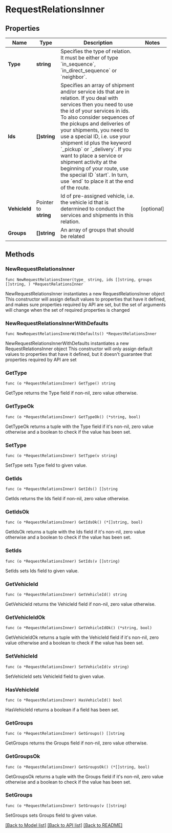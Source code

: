 # RequestRelationsInner

## Properties

Name | Type | Description | Notes
------------ | ------------- | ------------- | -------------
**Type** | **string** | Specifies the type of relation. It must be either of type &#x60;in_sequence&#x60;, &#x60;in_direct_sequence&#x60; or &#x60;neighbor&#x60;.  | 
**Ids** | **[]string** | Specifies an array of shipment and/or service ids that are in relation. If you deal with services then you need to use the id of your services in ids. To also consider sequences of the pickups and deliveries of your shipments, you need to use a special ID, i.e. use your shipment id plus the keyword &#x60;_pickup&#x60; or &#x60;_delivery&#x60;. If you want to place a service or shipment activity at the beginning of your route, use the special ID &#x60;start&#x60;. In turn, use &#x60;end&#x60; to place it at the end of the route. | 
**VehicleId** | Pointer to **string** | Id of pre-assigned vehicle, i.e. the vehicle id that is determined to conduct the services and shipments in this relation. | [optional] 
**Groups** | **[]string** | An array of groups that should be related | 

## Methods

### NewRequestRelationsInner

`func NewRequestRelationsInner(type_ string, ids []string, groups []string, ) *RequestRelationsInner`

NewRequestRelationsInner instantiates a new RequestRelationsInner object
This constructor will assign default values to properties that have it defined,
and makes sure properties required by API are set, but the set of arguments
will change when the set of required properties is changed

### NewRequestRelationsInnerWithDefaults

`func NewRequestRelationsInnerWithDefaults() *RequestRelationsInner`

NewRequestRelationsInnerWithDefaults instantiates a new RequestRelationsInner object
This constructor will only assign default values to properties that have it defined,
but it doesn't guarantee that properties required by API are set

### GetType

`func (o *RequestRelationsInner) GetType() string`

GetType returns the Type field if non-nil, zero value otherwise.

### GetTypeOk

`func (o *RequestRelationsInner) GetTypeOk() (*string, bool)`

GetTypeOk returns a tuple with the Type field if it's non-nil, zero value otherwise
and a boolean to check if the value has been set.

### SetType

`func (o *RequestRelationsInner) SetType(v string)`

SetType sets Type field to given value.


### GetIds

`func (o *RequestRelationsInner) GetIds() []string`

GetIds returns the Ids field if non-nil, zero value otherwise.

### GetIdsOk

`func (o *RequestRelationsInner) GetIdsOk() (*[]string, bool)`

GetIdsOk returns a tuple with the Ids field if it's non-nil, zero value otherwise
and a boolean to check if the value has been set.

### SetIds

`func (o *RequestRelationsInner) SetIds(v []string)`

SetIds sets Ids field to given value.


### GetVehicleId

`func (o *RequestRelationsInner) GetVehicleId() string`

GetVehicleId returns the VehicleId field if non-nil, zero value otherwise.

### GetVehicleIdOk

`func (o *RequestRelationsInner) GetVehicleIdOk() (*string, bool)`

GetVehicleIdOk returns a tuple with the VehicleId field if it's non-nil, zero value otherwise
and a boolean to check if the value has been set.

### SetVehicleId

`func (o *RequestRelationsInner) SetVehicleId(v string)`

SetVehicleId sets VehicleId field to given value.

### HasVehicleId

`func (o *RequestRelationsInner) HasVehicleId() bool`

HasVehicleId returns a boolean if a field has been set.

### GetGroups

`func (o *RequestRelationsInner) GetGroups() []string`

GetGroups returns the Groups field if non-nil, zero value otherwise.

### GetGroupsOk

`func (o *RequestRelationsInner) GetGroupsOk() (*[]string, bool)`

GetGroupsOk returns a tuple with the Groups field if it's non-nil, zero value otherwise
and a boolean to check if the value has been set.

### SetGroups

`func (o *RequestRelationsInner) SetGroups(v []string)`

SetGroups sets Groups field to given value.



[[Back to Model list]](../README.md#documentation-for-models) [[Back to API list]](../README.md#documentation-for-api-endpoints) [[Back to README]](../README.md)


